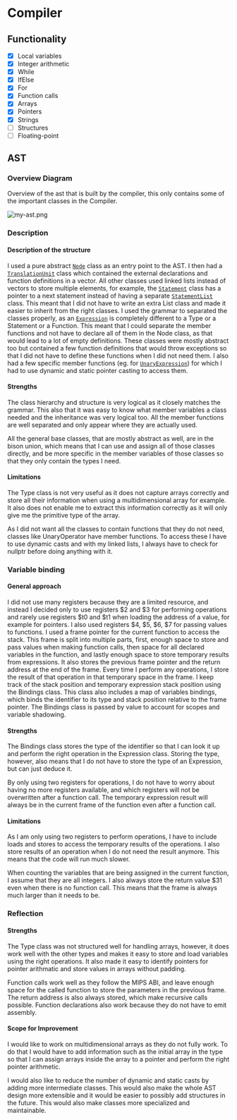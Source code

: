 # Compiler


## Functionality

- [x] Local variables
- [x] Integer arithmetic
- [x] While
- [x] IfElse
- [x] For
- [x] Function calls
- [x] Arrays
- [x] Pointers
- [x] Strings
- [ ] Structures
- [ ] Floating-point

## AST

### Overview Diagram

Overview of the ast that is built by the compiler, this only contains some of the important classes
in the Compiler.

![my-ast.png](/res/my-ast.png)

### Description

#### Description of the structure

I used a pure abstract [`Node`](/c_compiler/include/node.hpp) class as an entry point to the AST.
I then had a [`TranslationUnit`](/c_compiler/include/translation_unit.hpp) class which contained 
the external declarations and function
definitions in a vector. All other classes used linked lists instead of vectors to store
multiple elements, for example, the [`Statement`](/c_compiler/include/statement.hpp) class has a 
pointer to a next statement instead
of having a separate [`StatementList`](/c_compiler/include/statement.hpp) class. This meant that 
I did not have to write an extra List
class and made it easier to inherit from the right classes. I used the grammar to separated the
classes properly, as an [`Expression`](/c_compiler/include/expression.hpp) is completely different 
to a Type or a Statement or a Function.
This meant that I could separate the member functions and not have to declare all of them in the
Node class, as that would lead to a lot of empty definitions. These classes were mostly abstract too
but contained a few function definitions that would throw exceptions so that I did not have to
define these functions when I did not need them. I also had a few specific member functions
(eg. for [`UnaryExpression`](/c_compiler/include/expression.hpp)) for which I had to use dynamic 
and static pointer casting to access them.

#### Strengths

The class hierarchy and structure is very logical as it closely matches the grammar.
This also that it was easy to know what member variables a class needed and the
inheritance was very logical too. All the member functions are well separated
and only appear where they are actually used.

All the general base classes, that are mostly abstract as well, are in the bison union,
which means that I can use and assign all of those classes directly, and be more
specific in the member variables of those classes so that they only contain the types I need.

#### Limitations 

The Type class is not very useful as it does not capture arrays correctly and store
all their information when using a multidimensional array for example. It also does not
enable me to extract this information correctly as it will only give me the primitive type of
the array.

As I did not want all the classes to contain functions that they do not need, classes like
UnaryOperator have member functions. To access these I have to use dynamic casts and with my
linked lists, I always have to check for nullptr before doing anything with it.

### Variable binding

#### General approach

I did not use many registers because they are a limited resource, and instead I decided
only to use registers $2 and $3 for performing operations and rarely use registers $t0 and $t1
when loading the address of a value, for example for pointers. I also used registers $4, $5, $6, $7
for passing values to functions. I used a frame pointer for the current function to access the
stack. This frame is split into multiple parts, first, enough space to store and pass values
when making function calls, then space for all declared variables in the function, and lastly enough
space to store temporary results from expressions. It also stores the previous frame pointer and the
return address at the end of the frame. Every time I perform any operations, I store
the result of that operation in that temporary space in the frame. I keep track of the stack
position and temporary expression stack position using the Bindings class. This class also includes
a map of variables bindings, which binds the identifier to its type and stack position
relative to the frame pointer. The Bindings class is passed by value to account for scopes and
variable shadowing. 

#### Strengths

The Bindings class stores the type of the identifier so that I can look
it up and perform the right operation in the Expression class. Storing the type, however, also
means that I do not have to store the type of an Expression, but can just deduce it.

By only using two registers for operations, I do not have to worry about having no more
registers available, and which registers will not be overwritten after a function call.
The temporary expression result will always be in the current frame of the function even after
a function call.

#### Limitations

As I am only using two registers to perform operations, I have to include loads and
stores to access the temporary results of the operations. I also store results of an operation
when I do not need the result anymore. This means that the code will run much slower.

When counting the variables that are being assigned in the current function, I assume that
they are all integers. I also always store the return value $31 even when there is no function
call. This means that the frame is always much larger than it needs to be.

### Reflection

#### Strengths

The Type class was not structured well for handling arrays, however, it does work well
with the other types and makes it easy to store and load variables using the
right operations. It also made it easy to identify pointers for pointer arithmatic and store
values in arrays without padding.

Function calls work well as they follow the MIPS ABI, and leave enough space for the called
function to store the parameters in the previous frame. The return address is also always stored,
which make recursive calls possible. Function declarations also work because they do not have
to emit assembly.

#### Scope for Improvement

I would like to work on multidimensional arrays as they do not fully work. To do
that I would have to add information such as the initial array in the type so that I can assign
arrays inside the array to a pointer and perform the right pointer arithmetic.

I would also like to reduce the number of dynamic and static casts by adding more
intermediate classes. This would also make the whole AST design more extensible and it would
be easier to possibly add structures in the future. This would also make classes more specialized
and maintainable.
